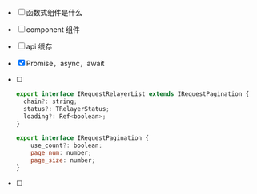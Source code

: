 - [ ] 函数式组件是什么
- [ ] component 组件
- [ ] api 缓存
- [x] Promise，async，await
- [ ] ```js
  export interface IRequestRelayerList extends IRequestPagination {
    chain?: string;
    status?: TRelayerStatus;
    loading?: Ref<boolean>;
  }
  ```

  ```js
  export interface IRequestPagination {
      use_count?: boolean;
      page_num: number;
      page_size: number;
  }
  ```

- [ ] 

